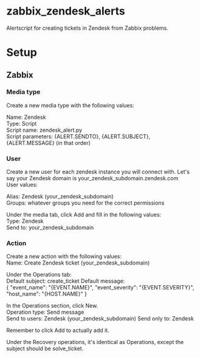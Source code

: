 # zabbix_zendesk_alerts
Alertscript for creating tickets in Zendesk from Zabbix problems.

# Setup
## Zabbix
### Media type

Create a new media type with the following values:  

Name: Zendesk  
Type: Script  
Script name: zendesk_alert.py  
Script parameters: {ALERT.SENDTO}, {ALERT.SUBJECT}, {ALERT.MESSAGE} (in that order)  

### User

Create a new user for each zendesk instance you will connect with. Let's say your Zendesk domain is your_zendesk_subdomain.zendesk.com  
User values:

Alias: Zendesk (your_zendesk_subdomain)  
Groups: whatever groups you need for the correct permissions  

Under the media tab, click Add and fill in the following values:  
Type: Zendesk  
Send to: your_zendesk_subdomain  

### Action
Create a new action with the following values:  
Name: Create Zendesk ticket (your_zendesk_subdomain)

Under the Operations tab:  
Default subject: create_ticket
Default message:  
{
  "event_name": "{EVENT.NAME}",
  "event_severity": "{EVENT.SEVERITY}",
  "host_name": "{HOST.NAME}"
}

In the Operations section, click New.  
Operation type: Send message  
Send to users: Zendesk (your_zendesk_subdomain)
Send only to: Zendesk

Remember to click Add to actually add it.

Under the Recovery operations, it's identical as Operations, except the subject should be solve_ticket.
